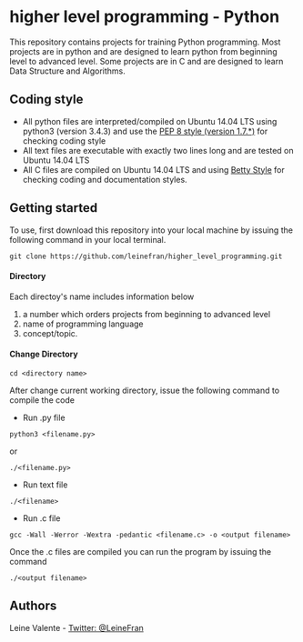 # higher level programming - Python
This repository contains projects for training Python programming. Most projects are in python and are designed to learn python from beginning level to advanced level. Some projects are in C and are designed to learn Data Structure and Algorithms.

## Coding style
- All python files are interpreted/compiled on Ubuntu 14.04 LTS using python3 (version 3.4.3) and use the [PEP 8 style (version 1.7.*)](https://github.com/PyCQA/pycodestyle) for checking coding style
- All text files are executable with exactly two lines long and are tested on Ubuntu 14.04 LTS
- All C files are compiled on Ubuntu 14.04 LTS and using [Betty Style](https://github.com/holbertonschool/Betty) for checking coding and documentation styles.

## Getting started
To use, first download this repository into your local machine by issuing the following command in your local terminal.
```
git clone https://github.com/leinefran/higher_level_programming.git
```
#### Directory
Each directoy's name includes information below
1. a number which orders projects from beginning to advanced level
2. name of programming language
3. concept/topic.
#### Change Directory
```
cd <directory name>
```
After change current working directory, issue the following command to compile the code

* Run .py file
```
python3 <filename.py>
```
or
```
./<filename.py>
```
* Run text file
```
./<filename>
```
* Run .c file
```
gcc -Wall -Werror -Wextra -pedantic <filename.c> -o <output filename>
```
Once the .c files are compiled you can run the program by issuing the command
```
./<output filename>
```

## Authors
Leine Valente - [Twitter: @LeineFran](https://twitter.com/LeineFran)
